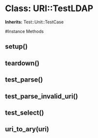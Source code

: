 # Class: URI::TestLDAP
**Inherits:** Test::Unit::TestCase
    




#Instance Methods
## setup() [](#method-i-setup)

## teardown() [](#method-i-teardown)

## test_parse() [](#method-i-test_parse)

## test_parse_invalid_uri() [](#method-i-test_parse_invalid_uri)

## test_select() [](#method-i-test_select)

## uri_to_ary(uri) [](#method-i-uri_to_ary)

